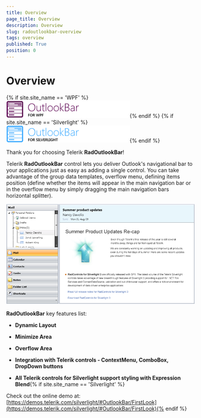 ```yaml
---
title: Overview
page_title: Overview
description: Overview
slug: radoutlookbar-overview
tags: overview
published: True
position: 0
---
```


# Overview

{% if site.site_name == 'WPF' %}![outlookbar wpf icon](images/outlookbar_wpf_icon.png){% endif %}
{% if site.site_name == 'Silverlight' %}![outlookbar sl icon](images/outlookbar_sl_icon.png){% endif %}

Thank you for choosing Telerik __RadOutlookBar__!				

Telerik __RadOutlookBar__ control lets you deliver Outlook's navigational bar to your applications just as easy as adding a single control. You can take advantage of the group data templates, overflow menu, defining items position (define whether the items will appear in the main navigation bar or in the overflow menu by simply dragging the main navigation bars horizontal splitter).				

![RadOutlookBAr](images/outlook_overview.png)

__RadOutlookBar__ key features list:				

* __Dynamic Layout__

* __Minimize Area__

* __Overflow Area__

* __Integration with Telerik controls - ContextMenu, ComboBox, DropDown buttons__

* __All Telerik controls for Silverlight support styling with Expression Blend__{% if site.site_name == 'Silverlight' %}

Check out the online demo at: [https://demos.telerik.com/silverlight/#OutlookBar/FirstLook](https://demos.telerik.com/silverlight/#OutlookBar/FirstLook){% endif %}
